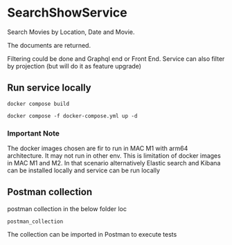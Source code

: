 # SearchShowService
Search Movies by Location, Date and Movie.

The documents are returned. 

Filtering could be done and Graphql end or Front End. Service can also filter by projection (but will do it as feature upgrade)

## Run service locally
```
docker compose build
```
```
docker compose -f docker-compose.yml up -d
```
### Important Note
The docker images chosen are fir to run in MAC M1 with arm64 architecture. It may not run in other env. This is limitation of docker images in MAC M1 and M2.
In that scenario alternatively Elastic search and Kibana can be installed locally and service can be run locally

## Postman collection
postman collection in the below folder loc
```
postman_collection
```
The collection can be imported in Postman to execute tests
